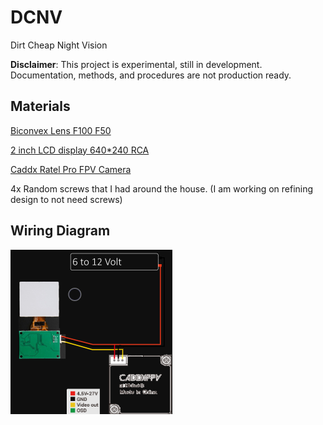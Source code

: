 # DCNV
Dirt Cheap Night Vision

**Disclaimer**: This project is experimental, still in development. Documentation, methods, and procedures are not production ready.

## Materials
[Biconvex Lens F100 F50](https://www.aliexpress.us/item/1005007031361323.html?spm=a2g0o.productlist.main.21.135429adpY0SH8&algo_pvid=6004cfc3-b458-455d-b0db-3b6bb495337b&algo_exp_id=6004cfc3-b458-455d-b0db-3b6bb495337b-10&pdp_npi=4%40dis%21AUD%217.05%217.05%21%21%214.67%214.67%21%402101c59117289826617898018e7caa%2112000039155027571%21sea%21AU%216156596096%21ABX&curPageLogUid=fvA28eF3CQYi&utparam-url=scene%3Asearch%7Cquery_from%3A)

[2 inch LCD display 640*240 RCA](https://www.aliexpress.com/item/1005006342262049.html?spm=a2g0o.order_list.order_list_main.5.11861802Uh93IH)

[Caddx Ratel Pro FPV Camera](https://www.aliexpress.com/item/1005007495133999.html?spm=a2g0o.productlist.main.1.7ecc7THQ7THQEx&algo_pvid=90cf014f-bc60-4b40-a9c5-1eef740e6a37&algo_exp_id=90cf014f-bc60-4b40-a9c5-1eef740e6a37-15&pdp_npi=4%40dis%21AUD%21139.91%2131.39%21%21%21657.76%21147.57%21%402103011017287836944902098e67e3%2112000041019333448%21sea%21AU%210%21ABX&curPageLogUid=CQSyW4QYPy81&utparam-url=scene%3Asearch%7Cquery_from%3A)

4x Random screws that I had around the house. (I am working on refining design to not need screws) 

## Wiring Diagram
![Wiring Diagram](https://github.com/MrBaguette101/DCNV/blob/main/Images/Wiring%20Diagram.png)
